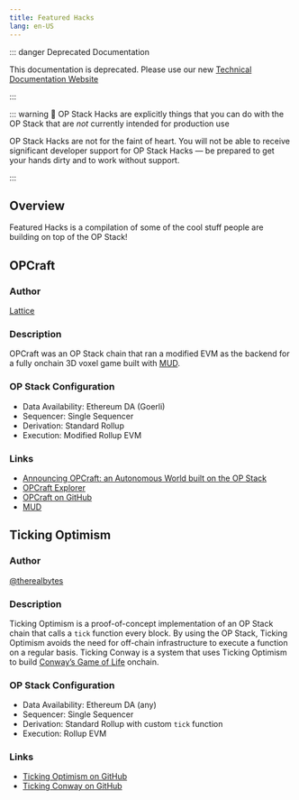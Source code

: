 ```yaml
---
title: Featured Hacks
lang: en-US
---
```


::: danger Deprecated Documentation

This documentation is deprecated. Please use our new [Technical Documentation Website](https://docs.optimism.io/stack/getting-started)

:::

::: warning 🚧 OP Stack Hacks are explicitly things that you can do with the OP Stack that are *not* currently intended for production use

OP Stack Hacks are not for the faint of heart. You will not be able to receive significant developer support for OP Stack Hacks — be prepared to get your hands dirty and to work without support.

:::

## Overview

Featured Hacks is a compilation of some of the cool stuff people are building on top of the OP Stack!

## OPCraft

### Author

[Lattice](https://lattice.xyz/)

### Description

OPCraft was an OP Stack chain that ran a modified EVM as the backend for a fully onchain 3D voxel game built with [MUD](https://mud.dev/).

### OP Stack Configuration

- Data Availability: Ethereum DA (Goerli)
- Sequencer: Single Sequencer
- Derivation: Standard Rollup
- Execution: Modified Rollup EVM

### Links

- [Announcing OPCraft: an Autonomous World built on the OP Stack](https://dev.optimism.io/opcraft-autonomous-world/)
- [OPCraft Explorer](https://opcraft.mud.dev/)
- [OPCraft on GitHub](https://github.com/latticexyz/opcraft)
- [MUD](https://mud.dev/)

## Ticking Optimism

### Author

[@therealbytes](https://twitter.com/therealbytes)

### Description

Ticking Optimism is a proof-of-concept implementation of an OP Stack chain that calls a `tick` function every block. By using the OP Stack, Ticking Optimism avoids the need for off-chain infrastructure to execute a function on a regular basis. Ticking Conway is a system that uses Ticking Optimism to build [Conway’s Game of Life](https://conwaylife.com/) onchain.

### OP Stack Configuration

- Data Availability: Ethereum DA (any)
- Sequencer: Single Sequencer
- Derivation: Standard Rollup with custom `tick` function
- Execution: Rollup EVM

### Links

- [Ticking Optimism on GitHub](https://github.com/therealbytes/ticking-optimism)
- [Ticking Conway on GitHub](https://github.com/therealbytes/ticking-conway)